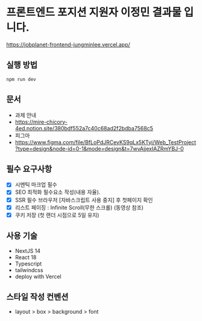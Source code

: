 # 프론트엔드 포지션 지원자 이정민 결과물 입니다.

https://jobplanet-frontend-jungminlee.vercel.app/

## 실행 방법

```
npm run dev
```

## 문서

- 과제 안내
- https://mire-chicory-4ed.notion.site/380bdf552a7c40c68ad2f2bdba7568c5
- 피그마
- https://www.figma.com/file/BfLoPdJRCevKS9qLx5KTyi/Web_TestProject?type=design&node-id=0-1&mode=design&t=7wvAjjexIAZRmYBJ-0

## 필수 요구사항

- [x] 시멘틱 마크업 필수
- [x] SEO 최적화 필수요소 작성(내용 자율).
- [x] SSR 필수 브라우저 [자바스크립트 사용 중지] 후 첫페이지 확인
- [x] 리스트 페이징 : Infinite Scroll(무한 스크롤) (동영상 참조)
- [x] 쿠키 저장 (첫 랜더 시점으로 5일 유지)

## 사용 기술

- NextJS 14
- React 18
- Typescript
- tailwindcss
- deploy with Vercel

## 스타일 작성 컨벤션

- layout > box > background > font

